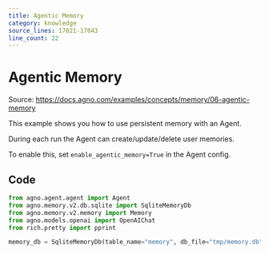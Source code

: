```yaml
---
title: Agentic Memory
category: knowledge
source_lines: 17021-17043
line_count: 22
---
```


# Agentic Memory
Source: https://docs.agno.com/examples/concepts/memory/06-agentic-memory



This example shows you how to use persistent memory with an Agent.

During each run the Agent can create/update/delete user memories.

To enable this, set `enable_agentic_memory=True` in the Agent config.

## Code

```python cookbook/agent_concepts/memory/07_agentic_memory.py
from agno.agent.agent import Agent
from agno.memory.v2.db.sqlite import SqliteMemoryDb
from agno.memory.v2.memory import Memory
from agno.models.openai import OpenAIChat
from rich.pretty import pprint

memory_db = SqliteMemoryDb(table_name="memory", db_file="tmp/memory.db")

